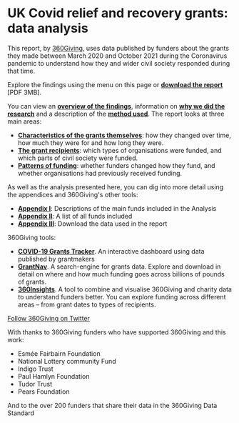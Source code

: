 # UK Covid relief and recovery grants: data analysis

This report, by [360Giving](https://www.threesixtygiving.org/), uses data published by funders about the grants they made between March 2020 and October 2021 during the Coronavirus pandemic to understand how they and wider civil society responded during that time.

Explore the findings using the menu on this page or **[download the report](data/covid_grants_research.pdf)** [PDF 3MB].

You can view an **[overview of the findings](overview.md)**, information on **[why we did the research](about.md)** and a description of the **[method used](method.md)**. The report looks at three main areas:

 - **[Characteristics of the grants themselves](about-grants/over-time.md)**: how they changed over time, how much they were for and how long they were.
 - **[The grant recipients](grant-recipients/recipient-types.md)**: which types of organisations were funded, and which parts of civil society were funded.
 - **[Patterns of funding](funding-patterns/changing-spend.md)**: whether funders changed how they fund, and whether organisations had previously received funding.   

<div class="flourish-embed flourish-chart" data-src="visualisation/7924816"></div>

As well as the analysis presented here, you can dig into more detail using the appendices and 360Giving's other tools:

- **[Appendix I](about-funds.md)**: Descriptions of the main funds included in the Analysis
- **[Appendix II](all-funds.md)**: A list of all funds included
- **[Appendix III](download.md)**: Download the data used in the report

360Giving tools:

- **[COVID-19 Grants Tracker](https://covidtracker.threesixtygiving.org/)**. An interactive dashboard using data published by grantmakers
- **[GrantNav](https://grantnav.threesixtygiving.org/)**. A search-engine for grants data. Explore and download in detail on where and how much funding goes across billions of pounds of grants.
- **[360Insights]()**. A tool to combine and visualise 360Giving and charity data to understand funders better. You can explore funding across different areas – from grant dates to types of recipients.

[Follow 360Giving on Twitter](https://twitter.com/360Giving)

With thanks to 360Giving funders who have supported 360Giving and this work:

- Esmée Fairbairn Foundation
- National Lottery community Fund
- Indigo Trust
- Paul Hamlyn Foundation
- Tudor Trust
- Pears Foundation

And to the over 200 funders that share their data in the 360Giving Data Standard